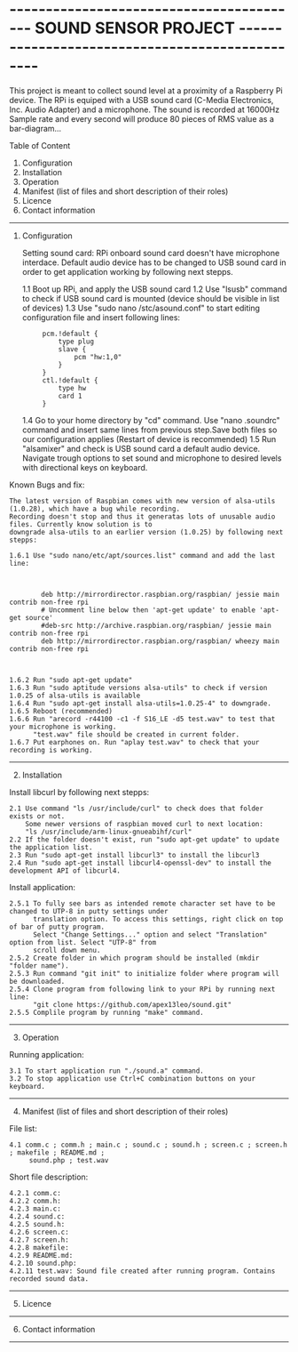 # -----------------------------------------  SOUND SENSOR PROJECT  ------------------------------------------------

This project is meant to collect sound level at a proximity of a Raspberry Pi device. The RPi is equiped with a USB
sound card (C-Media Electronics, Inc. Audio Adapter) and a microphone. The sound is recorded at 16000Hz Sample rate 
and every second will produce 80 pieces of RMS value as a bar-diagram...


Table of Content
1. Configuration
2. Installation
3. Operation
4. Manifest (list of files and short description of their roles)
5. Licence
6. Contact information

------------------------------------------------------------------------------------------------------------------

1. Configuration

	Setting sound card:
	RPi onboard sound card doesn't have microphone interdace. Default audio device has to be changed to USB sound 
	card in order to get application working by following next stepps.

	1.1 Boot up RPi, and apply the USB sound card
	1.2 Use "lsusb" command to check if USB sound card is mounted (device should be visible in list of devices)
	1.3 Use "sudo nano /stc/asound.conf" to start editing configuration file and insert following lines:


			pcm.!default {
				type plug
				slave {
					pcm "hw:1,0"
				}
			}
			ctl.!default {
				type hw
				card 1
			}


	1.4 Go to your home directory by "cd" command. Use "nano .soundrc" command and insert same lines from previous
		step.Save both files so our configuration applies (Restart of device is recommended)
	1.5 Run "alsamixer" and check is USB sound card a default audio device.
		Navigate trough options to set sound and microphone to desired levels with directional keys on keyboard.


Known Bugs and fix:

	The latest version of Raspbian comes with new version of alsa-utils (1.0.28), which have a bug while recording.
	Recording doesn't stop and thus it generatas lots of unusable audio files. Currently know solution is to 
	downgrade alsa-utils to an earlier version (1.0.25) by following next stepps:

	1.6.1 Use "sudo nano/etc/apt/sources.list" command and add the last line:



			deb http://mirrordirector.raspbian.org/raspbian/ jessie main contrib non-free rpi
			# Uncomment line below then 'apt-get update' to enable 'apt-get source'
			#deb-src http://archive.raspbian.org/raspbian/ jessie main contrib non-free rpi
			deb http://mirrordirector.raspbian.org/raspbian/ wheezy main contrib non-free rpi



	1.6.2 Run "sudo apt-get update"
	1.6.3 Run "sudo aptitude versions alsa-utils" to check if version 1.0.25 of alsa-utils is available
	1.6.4 Run "sudo apt-get install alsa-utils=1.0.25-4" to downgrade.
	1.6.5 Reboot (recommended)
	1.6.6 Run "arecord -r44100 -c1 -f S16_LE -d5 test.wav" to test that your microphone is working.
		  "test.wav" file should be created in current folder.
	1.6.7 Put earphones on. Run "aplay test.wav" to check that your recording is working.

------------------------------------------------------------------------------------------------------------------

2. Installation

Install libcurl by following next stepps:

	2.1 Use command "ls /usr/include/curl" to check does that folder exists or not.
		Some newer versions of raspbian moved curl to next location:
		"ls /usr/include/arm-linux-gnueabihf/curl"
	2.2 If the folder doesn't exist, run "sudo apt-get update" to update the application list.
	2.3 Run "sudo apt-get install libcurl3" to install the libcurl3
	2.4 Run "sudo apt-get install libcurl4-openssl-dev" to install the development API of libcurl4.

Install application:

	2.5.1 To fully see bars as intended remote character set have to be changed to UTP-8 in putty settings under
		  translation option. To access this settings, right click on top of bar of putty program. 
		  Select "Change Settings..." option and select "Translation" option from list. Select "UTP-8" from 
		  scroll down menu.
	2.5.2 Create folder in which program should be installed (mkdir "folder name").
	2.5.3 Run command "git init" to initialize folder where program will be downloaded.
	2.5.4 Clone program from following link to your RPi by running next line:
		  "git clone https://github.com/apex13leo/sound.git"
	2.5.5 Complile program by running "make" command.

------------------------------------------------------------------------------------------------------------------

3. Operation

Running application:

	3.1 To start application run "./sound.a" command.
	3.2 To stop application use Ctrl+C combination buttons on your keyboard.

------------------------------------------------------------------------------------------------------------------

4. Manifest (list of files and short description of their roles)

File list:

	4.1 comm.c ; comm.h ; main.c ; sound.c ; sound.h ; screen.c ; screen.h ; makefile ; README.md ;
		 sound.php ; test.wav
		 
Short file description:

	4.2.1 comm.c:
	4.2.2 comm.h:
	4.2.3 main.c:
	4.2.4 sound.c:
	4.2.5 sound.h:
	4.2.6 screen.c:
	4.2.7 screen.h:
	4.2.8 makefile:
	4.2.9 README.md:
	4.2.10 sound.php: 
	4.2.11 test.wav: Sound file created after running program. Contains recorded sound data. 

------------------------------------------------------------------------------------------------------------------

5. Licence

------------------------------------------------------------------------------------------------------------------

6. Contact information

------------------------------------------------------------------------------------------------------------------


